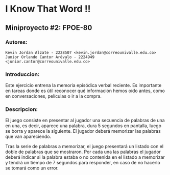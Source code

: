 # I Know That Word !!
## Miniproyecto #2: FPOE-80

### Autores:

    Kevin Jordan Alzate - 2228507 <kevin.jordan@correounivalle.edu.co>
    Junior Orlando Cantor Arévalo - 2224949 <junior.cantor@correounivalle.edu.co>

### Introduccion:

Este ejercicio entrena la memoria episódica verbal reciente. Es importante en tareas donde
es útil reconocer qué información hemos oído antes, como en conversaciones, películas o ir
a la compra.

### Descripcion:

El juego consiste en presentar al jugador una secuencia de palabras de una en una, es decir, aparece una palabra, dura 5 segundos en pantalla, luego se borra y aparece la siguiente. El jugador deberá memorizar las palabras que van apareciendo.

Tras la serie de palabras a memorizar, el juego presentará un listado con el doble de palabras que se mostraron. Por cada una las palabras el jugador deberá indicar si la palabra estaba o no contenida en el listado a memorizar y tendrá un tiempo de 7 segundos para responder, en caso de no hacerlo se tomará como un error.
